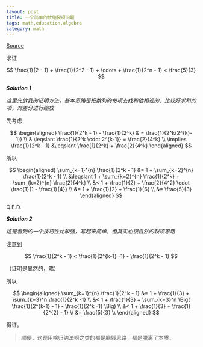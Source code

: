 ```yaml
---
layout: post
title: 一个简单的放缩裂项问题
tags: math,education,algebra
category: math
---
```


[Source](https://www.bilibili.com/video/BV1RWFUeDEih/?spm_id_from=333.1007.tianma.1-3-3.click&vd_source=2c3b1cf87d67c244536d57d4d5b68285)

求证

$$
    \frac{1}{2 - 1} + \frac{1}{2^2 - 1} + 
    \cdots + 
    \frac{1}{2^n - 1} < \frac{5}{3}
$$

***Solution 1***

*这里先放我的证明方法，基本思路是把数列的每项去找和他相近的、比较好求和的项，对差分进行缩放*

先考虑

$$
\begin{aligned}
    \frac{1}{2^k - 1} - \frac{1}{2^k} 
    & = \frac{1}{2^k(2^{k}- 1)} \\
    & \leqslant \frac{1}{2^k \cdot 2^{k-1}} = \frac{2}{4^k} \\
    \implies \frac{1}{2^k - 1} &\leqslant  \frac{1}{2^k} + \frac{2}{4^k}
\end{aligned}
$$

所以

$$
\begin{aligned}
    \sum_{k=1}^{n} \frac{1}{2^k - 1}
        &= 1 + \sum_{k=2}^{n} \frac{1}{2^k - 1} \\
        &\leqslant 1 + \sum_{k=2}^{n} \frac{1}{2^k}
                + \sum_{k=2}^{n} \frac{2}{4^k} \\
        &< 1 + \frac{1}{2}
                + \frac{2}{4^2} \cdot \frac{1}{1 - \frac{1}{4}} \\
        &= 1 + \frac{1}{2} + \frac{1}{6} \\
        &= \frac{5}{3}
\end{aligned}
$$

Q.E.D.

***Solution 2***

*这是看到的一个技巧性比较强，写起来简单，但其实也很自然的裂项思路*

注意到

$$
    \frac{1}{2^k - 1} < \frac{1}{2^{k-1} -1} - \frac{1}{2^k - 1}
$$

（证明是显然的，略）

所以

$$
\begin{aligned}
    \sum_{k=1}^{n} \frac{1}{2^k - 1} 
        &= 1 + \frac{1}{3} + \sum_{k=3}^n \frac{1}{2^k -1} \\
        &< 1 + \frac{1}{3} + \sum_{k=3}^n \Big( \frac{1}{2^{k-1} - 1} - \frac{1}{2^k -1} \Big) \\
        &< 1 + \frac{1}{3} + \frac{1}{2^{2} - 1} \\
        &= \frac{5}{3} \\
\end{aligned}
$$

得证。

> 顺便，这题用啥归纳法啊之类的都是脑残思路，都是脱离了本质。